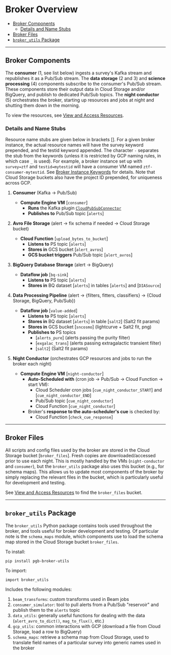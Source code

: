 # Broker Overview

- [Broker Components](#broker-components)
    - [Details and Name Stubs](#details-and-name-stubs)
- [Broker Files](#broker-files)
- [`broker_utils` Package](#broker_utils-package)

---

## Broker Components

The __consumer__ (1, see list below) ingests a survey's Kafka stream and republishes it as a Pub/Sub stream.
The __data storage__ (2 and 3) and __science processing__ (4) components subscribe to the consumer's Pub/Sub stream. These components store their output data in Cloud Storage and/or BigQuery, and publish to dedicated Pub/Sub topics.
The __night conductor__ (5) orchestrates the broker, starting up resources and jobs at night and shutting them down in the morning.

To view the resources, see [View and Access Resources](view-resources.md).

### Details and Name Stubs

Resource name stubs are given below in brackets [].
For a given broker instance, the actual resource names will have the survey keyword prepended, and the testid keyword appended.
The character `-` separates the stub from the keywords (unless it is restricted by GCP naming rules, in which case `_` is used).
For example, a broker instance set up with `survey=ztf` and `testid=mytestid` will have a consumer VM named `ztf-consumer-mytestid`.
See [Broker Instance Keywords](broker-instance-keywords.md) for details.
Note that Cloud Storage buckets also have the project ID prepended, for uniqueness across GCP.

1. __Consumer__ (Kafka -> Pub/Sub)
    - __Compute Engine VM__  [`consumer`]
        - __Runs__  the Kafka plugin [`CloudPubSubConnector`](https://github.com/GoogleCloudPlatform/pubsub/tree/master/kafka-connector)
        - __Publishes to__ Pub/Sub topic  [`alerts`]

2. __Avro File Storage__ (alert -> fix schema if needed -> Cloud Storage bucket)
    - __Cloud Function__ [`upload_bytes_to_bucket`]
        - __Listens to__ PS topic [`alerts`]
        - __Stores in__ GCS bucket [`alert_avros`]
        - __GCS bucket triggers__ Pub/Sub topic [`alert_avros`]

3. __BigQuery Database Storage__ (alert -> BigQuery)
    - __Dataflow job__ [`bq-sink`]
        - __Listens to__ PS topic [`alerts`]
        - __Stores in__ BQ dataset [`alerts`] in tables [`alerts`] and [`DIASource`]

4. __Data Processing Pipeline__ (alert -> {filters, fitters, classifiers} -> {Cloud Storage, BigQuery, Pub/Sub})
    - __Dataflow job__ [`value-added`]
        - __Listens to__ PS topic [`alerts`]
        - __Stores in__ BQ dataset [`alerts`] in table [`salt2`] (Salt2 fit params)
        - __Stores in__ GCS bucket [`sncosmo`] (lightcurve + Salt2 fit, png)
        - __Publishes to__ PS topics
            - [`alerts_pure`] (alerts passing the purity filter)
            - [`exgalac_trans`] (alerts passing extragalactic transient filter)
            - [`salt2`] (Salt2 fit params)

5. __Night Conductor__ (orchestrates GCP resources and jobs to run the broker each night)
    - __Compute Engine VM__  [`night-conductor`]
        - __Auto-Scheduled with__ (cron job -> Pub/Sub -> Cloud Function -> start VM):
            - Cloud Scheduler cron jobs [`cue_night_conductor_START`] and [`cue_night_conductor_END`]
            - Pub/Sub topic [`cue_night_conductor`]
            - Cloud Function [`cue_night_conductor`]
        - Broker's __response to the auto-scheduler's cue__ is checked by:
            - Cloud Function [`check_cue_response`]

---

## Broker Files

All scripts and config files used by the broker are stored in the Cloud Storage bucket [`broker_files`].
Fresh copies are downloaded/accessed prior to use each night.
This is mostly handled by the VMs (`night-conductor` and `consumer`), but the `broker_utils` package also uses this bucket (e.g., for schema maps).
This allows us to update most components of the broker by simply replacing the relevant files in the bucket, which is particularly useful for development and testing.

See [View and Access Resources](view-resources.md) to find the `broker_files` bucket.

---

## `broker_utils` Package

The `broker_utils` Python package contains tools used throughout the broker, and tools useful for broker development and testing.
Of particular note is the `schema_maps` module, which components use to load the schema map stored in the Cloud Storage bucket `broker_files`.

To install:

`pip install pgb-broker-utils`

To import:

`import broker_utils`

Includes the following modules:
1) `beam_transforms`: custom transforms used in Beam jobs
2) `consumer_simulator`: tool to pull alerts from a Pub/Sub "reservoir" and publish them to the `alerts` topic
3) `data_utils`: generally useful functions for dealing with the data (`alert_avro_to_dict()`, `mag_to_flux()`, etc.)
4) `gcp_utils`: common interactions with GCP (download a file from Cloud Storage, load a row to BigQuery)
5) `schema_maps`: retrieve a schema map from Cloud Storage, used to translate field names of a particular survey into generic names used in the broker
